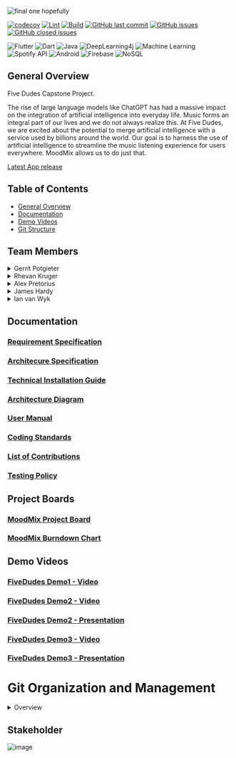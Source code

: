 

![final one hopefully](https://github.com/COS301-SE-2024/MoodMix/assets/94914587/e810b0fb-41bd-4215-8b06-a34dccc21b25)


[![codecov](https://codecov.io/gh/COS301-SE-2024/MoodMix/graph/badge.svg?token=nMcAUeDBHu)](https://codecov.io/gh/COS301-SE-2024/MoodMix)
[![Lint](https://github.com/COS301-SE-2024/MoodMix/actions/workflows/lint.yml/badge.svg)](https://github.com/COS301-SE-2024/MoodMix/actions/workflows/lint.yml)
[![Build](https://github.com/COS301-SE-2024/MoodMix/actions/workflows/build.yml/badge.svg)](https://github.com/COS301-SE-2024/MoodMix/actions/workflows/build.yml)
[![GitHub last commit](https://img.shields.io/github/last-commit/COS301-SE-2024/MoodMix)](https://github.com/COS301-SE-2024/MoodMix/commits)
[![GitHub issues](https://img.shields.io/github/issues/COS301-SE-2024/MoodMix)](https://github.com/COS301-SE-2024/MoodMix/issues)
[![GitHub closed issues](https://img.shields.io/github/issues-closed/COS301-SE-2024/MoodMix)](https://github.com/COS301-SE-2024/MoodMix/issues?q=is%3Aissue+is%3Aclosed)





![Flutter](https://img.shields.io/badge/Flutter-%2302569B.svg?style=for-the-badge&logo=Flutter&logoColor=white)
![Dart](https://img.shields.io/badge/Dart-%230175C2.svg?style=for-the-badge&logo=Dart&logoColor=white)
![Java](https://img.shields.io/badge/Java-%23ED8B00.svg?style=for-the-badge&logo=Java&logoColor=white)
![DeepLearning4j](https://img.shields.io/badge/DeepLearning4j-%23FF4088.svg?style=for-the-badge&logo=deeplearning4j&logoColor=white)
![Machine Learning](https://img.shields.io/badge/Machine%20Learning-%23202C45.svg?style=for-the-badge&logo=machine-learning&logoColor=white)
![Spotify API](https://img.shields.io/badge/Spotify%20API-%231DB954.svg?style=for-the-badge&logo=spotify&logoColor=white)
![Android](https://img.shields.io/badge/Android-%233DDC84.svg?style=for-the-badge&logo=Android&logoColor=white)
![Firebase](https://img.shields.io/badge/Firebase-%23FFCA28.svg?style=for-the-badge&logo=firebase&logoColor=white)
![NoSQL](https://img.shields.io/badge/NoSQL-%23000000.svg?style=for-the-badge&logo=NoSQL&logoColor=white)









## General Overview


Five Dudes Capstone Project.

The rise of large language models like ChatGPT has had a
massive impact on the integration of artificial intelligence into
everyday life. Music forms an integral part of our lives and we
do not always realize this. At Five Dudes, we are excited about
the potential to merge artificial intelligence with a service used
by billions around the world.
Our goal is to harness the use of artificial intelligence to
streamline the music listening experience for users
everywhere. MoodMix allows us to do just that.

[Latest App release](https://drive.google.com/file/d/16FLm1Y_tVn-XkBFahqKXUNNMTWdyiNw3/view?usp=sharing)

## Table of Contents

- [General Overview](#general-overview)
- [Documentation](#documentation)
- [Demo Videos](#Demo-Videos)
- [Git Structure](#git-structure)

## Team Members

<details>
<summary>Gerrit Potgieter</summary>
<table style="border-width: 1px; width: 100%; font-family: Arial, sans-serif; border-collapse: collapse;">
  <tr>
    <td style="vertical-align: top; width:auto; border: 0; padding: 10px;">
      <img src="https://github.com/GerritPotgieter/MoodMixTemp/blob/main/WhatsApp%20Image%202024-04-17%20at%2008.51.57_4b63415c.jpg" width="800" height="auto" style="display: block; margin: 0 auto;">
    </td>
    <td style="vertical-align: top; width: auto; border: 0; padding: 10px;">
      <h2><b style="font-size: 18px;">Gerrit Potgieter</b></h2>
      <b style="font-size: 16px;"> Project Manager, Business Analyst</b><br>
     Hi! I’m a final year computer science student looking to further my studies in the field of cyber security! I love exploring the vast spaces in the world of IT and I like to tinker with API's to see what I can achieve with it. I'm most comfortable working middleware and communications within a system.
      <br><br>
    </td>
  </tr>
</table>

[![GitHub](https://img.shields.io/badge/GitHub-181717?style=for-the-badge&logo=github&logoColor=white)](https://github.com/GerritPotgieter) [![LinkedIn](https://img.shields.io/badge/LinkedIn-0077B5?style=for-the-badge&logo=linkedin&logoColor=white)](https://www.linkedin.com/in/gerrit-jacobus-potgieter-a6a195281/)
</details>

<details>
<summary>Rhevan Kruger</summary>
<table style="border-width: 1px; width: 100%; font-family: Arial, sans-serif; border-collapse: collapse;">
  <tr>
    <td style="vertical-align: top; width:auto; border: 0; padding: 10px;">
      <img src="https://github.com/COS301-SE-2024/MoodMix/assets/94914587/a6403a3b-62e7-4298-becd-c48ae4dad664" width="800" height="auto" style="display: block; margin: 0 auto;">
    </td>
    <td style="vertical-align: top; width: auto; border: 0; padding: 10px;">
      <h2><b style="font-size: 18px;">Rhevan Kruger</b></h2>
      <b style="font-size: 16px;"> Frontend, Integration Engineer </b><br>
     I am a passionate student with a keen eye for detail and a great deal of interest in the world of Computer Science and Software Engineering. I take a great amount of satisfaction in the efficiency of a well-oiled development process and environment. I pride myself on being highly motivated and delivering quality work.I have prior experience in web development, volunteering at RURESA (Rural Rehab SA). Through this process I learned a lot about web-development and found myself thoroughly enjoying the work. I am also well versed in other languages and frameworks some of which will be listed below.
      <br><br>
    </td>
  </tr>
</table>

[![GitHub](https://img.shields.io/badge/GitHub-181717?style=for-the-badge&logo=github&logoColor=white)](https://github.com/RhevanKruger) [![LinkedIn](https://img.shields.io/badge/LinkedIn-0077B5?style=for-the-badge&logo=linkedin&logoColor=white)](https://www.linkedin.com/in/rhevan-kruger-27b835289/)


</details>

<details>
<summary>Alex Pretorius</summary>
<table style="border-width: 1px; width: 100%; font-family: Arial, sans-serif; border-collapse: collapse;">
  <tr>
    <td style="vertical-align: top; width:auto; border: 0; padding: 10px;">
      <img src="https://github.com/COS301-SE-2024/MoodMix/assets/94914587/6572f5ab-f453-496b-98bf-21a93516044e" width="800" height="auto" style="display: block; margin: 0 auto;">
    </td>
    <td style="vertical-align: top; width: auto; border: 0; padding: 10px;">
      <h2><b style="font-size: 18px;">Alex Pretorius</b></h2>
      <b style="font-size: 16px;"> Backend , Middleware </b><br>
  As a final year Computer Science student who has had experience working in different industry environments. I have a keen interest in Cyber Security, Cloud Security and AI and a good background in different languages like Python, C++ and Java. Along with practical skills I pride myself in delivering a strong work ethic and quality work.
    </td>
  </tr>
</table>

[![GitHub](https://img.shields.io/badge/GitHub-181717?style=for-the-badge&logo=github&logoColor=white)](https://github.com/PineCone85) [![LinkedIn](https://img.shields.io/badge/LinkedIn-0077B5?style=for-the-badge&logo=linkedin&logoColor=white)](https://www.linkedin.com/in/ap856/)

</details>

<details>
<summary>James Hardy</summary>
<table style="border-width: 1px; width: 100%; font-family: Arial, sans-serif; border-collapse: collapse;">
  <tr>
    <td style="vertical-align: top; width:auto; border: 0; padding: 10px;">
      <img src="https://github.com/COS301-SE-2024/MoodMix/assets/94914587/e4bb4677-d594-4158-ac0a-0ec5e8cea3c3" width="800" height="auto" style="display: block; margin: 0 auto;">
    </td>
    <td style="vertical-align: top; width: auto; border: 0; padding: 10px;">
      <h2><b style="font-size: 18px;">James Hardy</b></h2>
      <b style="font-size: 16px;"> Backend , Middleware </b><br>
I am a dedicated third-year computer science student with a strong passion for backend development and working with databases. My academic journey has led me to explore a wide range of technical concepts, and I thrive in environments where I can dive deep into the logic and structure of systems. From managing data to implementing complex server-side functionalities, I enjoy the challenge of working on backend technologies and love solving problems that require innovative and efficient solutions.
    </td>
  </tr>
</table>

[![GitHub](https://img.shields.io/badge/GitHub-181717?style=for-the-badge&logo=github&logoColor=white)](https://github.com/JamesH443) [![LinkedIn](https://img.shields.io/badge/LinkedIn-0077B5?style=for-the-badge&logo=linkedin&logoColor=white)](https://www.linkedin.com/in/james-hardy-4b3088219/)
</details>

<details>
<summary>Ian van Wyk</summary>
<table style="border-width: 1px; width: 100%; font-family: Arial, sans-serif; border-collapse: collapse;">
  <tr>
    <td style="vertical-align: top; width:auto; border: 0; padding: 10px;">
      <img src="https://github.com/GerritPotgieter/MoodMixTemp/blob/main/ian%20foto.jpg" width="800" height="auto" style="display: block; margin: 0 auto;">
    </td>
    <td style="vertical-align: top; width: auto; border: 0; padding: 10px;">
      <h2><b style="font-size: 18px;">Ian van Wyk</b></h2>
      <b style="font-size: 16px;"> ML Engineer, Services Engineer </b><br>
   I am a final year Computer Science student with a deep interest in all things data science and AI. After watching Garry Kasparov vs Deep Blue for the first time, my fascination for computers and AI models started. I was determined to one day be able to implement my own AI models. This is ultimately what led to me studying Computer Science. I am goal-oriented and determined to finish what I start. I try to ensure that the things I do, I do to the best of my capabilities and to the highest of quality. My strong work ethic is complemented by robust problem solving skills that I try to apply to all aspects of my life. I am comfortable using Python, TensorFlow, Keras, R, Java and C++. 
    </td>
  </tr>
</table>
  
[![GitHub](https://img.shields.io/badge/GitHub-181717?style=for-the-badge&logo=github&logoColor=white)](https://github.com/Ian-u22488864) [![LinkedIn](https://img.shields.io/badge/LinkedIn-0077B5?style=for-the-badge&logo=linkedin&logoColor=white)](https://www.linkedin.com/in/christiaan-van-wyk-41681b301/)

</details>


## Documentation

### [Requirement Specification](https://docs.google.com/document/d/1aHvhs492eaci1P-K_BVc1BMdiMPcE4VlqI1LXhdD3Sg/edit?usp=sharing)

### [Architecure Specification](https://docs.google.com/document/d/1Hi7V8hVkYe0L3wJGn5eS4Etq8IF3EUGZHm_d-UjCNpI/edit#heading=h.128bbm5i2zl8)
### [Technical Installation Guide](https://drive.google.com/file/d/13CNTyzxTiLt4nUi-Wzo8l966d00QwfCm/view?usp=sharing)
### [Architecture Diagram](https://github.com/user-attachments/assets/8d564fc1-ca5d-4672-a16d-661032ebfd2d)
### [User Manual](https://docs.google.com/document/d/1PkPDF9-MBdbb2HuwG-MHBuKvUYR4KeZKHMFj8wQJOh4/edit?usp=sharing)
### [Coding Standards](https://docs.google.com/document/d/1IbX4rgB84IaW2q_jtdrftmaUzSJtHxRVy9X0AykNLLo/edit?usp=sharing)
### [List of Contributions](https://docs.google.com/document/d/1QJBmAijUjG0CW4sEqz5YA2BgVcqFmoG37d2O7HAGUks/edit?usp=sharing)
### [Testing Policy](https://docs.google.com/document/d/1eVNpHh-ax7VEW91fdW-dv3vBO_h32rzTNy3qGLf8pHw/edit?usp=sharing)

## Project Boards

### [MoodMix Project Board](https://github.com/orgs/COS301-SE-2024/projects/86/views/1)
### [MoodMix Burndown Chart](https://github.com/orgs/COS301-SE-2024/projects/86/insights?period=max)

## Demo Videos

### [FiveDudes Demo1 - Video](https://drive.google.com/file/d/1R8_xJtMMwkNQBzKfzGCe3dQ-h7kFv6oP/view?usp=sharing)
### [FiveDudes Demo2 - Video](https://drive.google.com/file/d/10mGXSPh1HnOlnOBChIk5n_7b_jYJxM8m/view?usp=sharing)
### [FiveDudes Demo2 - Presentation](https://drive.google.com/file/d/1XD5HbM2SeHzq8POv9kWPFaLgjE00eVKU/view?usp=sharing)
### [FiveDudes Demo3 - Video](https://drive.google.com/file/d/1woSAn3ruE7dNOLrIjZVPr_5M6C3a82Y3/view?usp=sharing)
### [FiveDudes Demo3 - Presentation](https://drive.google.com/file/d/1vl7fNnv2O6iYVtco9Je34NYsqRhIVQfy/view?usp=sharing)




# Git Organization and Management


<details> <summary>Overview</summary>

Our Git organization and management strategy is designed to streamline development, ensure code quality, and facilitate smooth releases. This document outlines our branching strategy, the purpose of each branch type, and best practices for collaboration.

#### Branching Strategy

We follow the **Gitflow branching model**, which helps manage the project's development and release process effectively. The main branches in our repository are:

- `main`: Contains production-ready code. Always in a deployable state.
- `dev`: Integrates all latest development changes. Used for feature integration and testing.
- `feature/*`: Used for developing new features. Branched off from `dev` and merged back into `dev` when complete.
- `release/*`: Used for preparing a new release. Branched off from `dev` and merged into both `main` and `dev`.
- `hotfix/*`: Used for critical bug fixes in the production version. Branched off from `main` and merged into both `main` and `dev`.

#### Main Branch (`main`)

- **Purpose**: Contains the stable, production-ready code.
- **Usage**: Only release and hotfix branches are merged into `main`.
- **Best Practices**: Ensure all changes are thoroughly tested and approved before merging into `main`.

#### Development Branch (`dev`)

- **Purpose**: Integrates all development work. Acts as the primary branch for ongoing development.
- **Usage**: All feature branches are merged into `dev`. Developers pull from `dev` to stay updated with the latest changes.
- **Best Practices**: Regularly pull from `dev` to minimize merge conflicts and ensure feature branches are up-to-date.

#### Feature Branches (`feature/*`)

- **Purpose**: Develop new features independently.
- **Usage**: Branch off from `dev` to start working on a new feature. Merge back into `dev` upon feature completion.
- **Naming Convention**: Use descriptive names, e.g., `feature/new-login-page`.
- **Best Practices**: Frequently pull from `dev` and resolve conflicts locally before merging back.

#### Release Branches (`release/*`)

- **Purpose**: Prepare for a new production release.
- **Usage**: Branch off from `dev` when the `dev` branch has enough completed features for a release. Merge into both `main` and `dev` after final testing and minor fixes.
- **Naming Convention**: Use version numbers, e.g., `release/v1.0`.
- **Best Practices**: Ensure all release-critical issues are resolved before merging.

#### Hotfix Branches (`hotfix/*`)

- **Purpose**: Address critical bugs in the production environment.
- **Usage**: Branch off from `main` to fix the bug. Merge the fix into both `main` and `dev`.
- **Naming Convention**: Use descriptive names, e.g., `hotfix/critical-bug`.
- **Best Practices**: Prioritize resolving the issue quickly and ensure it is tested before merging.

### Workflow Example

1. **Creating a Feature Branch**
   ```bash
   git checkout dev
   git pull origin dev
   git checkout -b feature/new-feature

</details>


## Stakeholder 
![image](https://github.com/COS301-SE-2024/MoodMix/assets/94914587/12ac682e-bdfe-4f47-b958-3de6e91bf48f)








